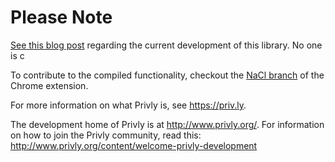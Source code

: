 
# Please Note

[See this blog post](http://www.privly.org/content/chopping-block) regarding the current development of this library. No one is c

To contribute to the compiled functionality, checkout the [NaCl branch](https://github.com/privly/privly-chrome/tree/nacl) of the Chrome extension.

For more information on what Privly is, see https://priv.ly.

The development home of Privly is at http://www.privly.org/. For information on how to join the Privly community, read this: http://www.privly.org/content/welcome-privly-development
